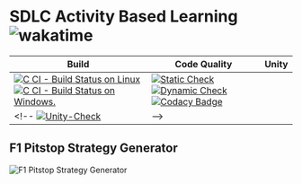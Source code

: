 # SDLC Activity Based Learning ![wakatime](https://wakatime.com/badge/github/ShettyGaneshprasad/F1-Pitstop-Strategy-Generator.svg)



Build | Code Quality |Unity | 
|---------|--------------|-----------|
[![C CI - Build Status on Linux](https://github.com/ShettyGaneshprasad/F1-Pitstop-Strategy-Generator/actions/workflows/c-Build-Linux.yml/badge.svg)](https://github.com/ShettyGaneshprasad/F1-Pitstop-Strategy-Generator/actions/workflows/c-Build-Linux.yml)[![C CI - Build Status on Windows.](https://github.com/ShettyGaneshprasad/F1-Pitstop-Strategy-Generator/actions/workflows/c-Build-Windows.yml/badge.svg)](https://github.com/ShettyGaneshprasad/F1-Pitstop-Strategy-Generator/actions/workflows/c-Build-Windows.yml)|[![Static Check](https://github.com/ShettyGaneshprasad/F1-Pitstop-Strategy-Generator/actions/workflows/codeQualityStatic.yml/badge.svg)](https://github.com/ShettyGaneshprasad/F1-Pitstop-Strategy-Generator/actions/workflows/codeQualityStatic.yml) [![Dynamic Check](https://github.com/ShettyGaneshprasad/F1-Pitstop-Strategy-Generator/actions/workflows/codeQualityStatic.yml/badge.svg)](https://github.com/ShettyGaneshprasad/F1-Pitstop-Strategy-Generator/actions/workflows/codeQualityDynamic.yml) [![Codacy Badge](https://app.codacy.com/project/badge/Grade/82dc98a0e6bd48e594007fe41c0d2b4f)](https://app.codacy.com/gh/ShettyGaneshprasad/F1-Pitstop-Strategy-Generator/dashboard?branch=Production=Badge_Grade) |
<!-- [![Unity-Check](https://github.com/ShettyGaneshprasad/F1-Pitstop-Strategy-Generator/actions/workflows/unity@test.yml/badge.svg)](https://github.com/ShettyGaneshprasad/F1-Pitstop-Strategy-Generator/actions/workflows/unity@test.yml)| -->

## F1 Pitstop Strategy Generator
![F1 Pitstop Strategy Generator](https://cdn-wp.thesportsrush.com/2021/03/eb255945-personal-vlog-youtube-thumbnail-2021-03-28t223255.924.jpg)



<!-- ## Folder Structure
Folder             | Description
-------------------| -----------------------------------------
`1_Requirements`   | Documents detailing requirements and research
`2_Design`         | Documents specifying design details
`3_Implementation` | All code and documentation
`4_Test_plan`      | Documents with test plans and procedures

## Contributors List and Summary

SF Id. |  Name   |     
-------|---------|
`268423` | Shetty Ganeshprasad  |      
   



## Learning Resources
1. [markdownCheatsheet](https://github.com/adam-p/markdown-here/wiki/Markdown-Cheatsheet)
2. [markdownBasics](https://guides.github.com/features/mastering-markdown/)
3. [git inspector](https://github.com/ejwa/gitinspector.git)
4. [github workflow](https://docs.github.com/en/actions/learn-github-action) -->

